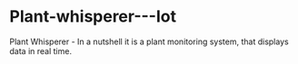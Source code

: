 # Plant-whisperer---Iot
Plant Whisperer - In a nutshell it is a plant monitoring system, that displays data in real time.
